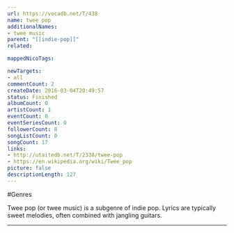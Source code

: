 ```yaml
---
url: https://vocadb.net/T/438
name: twee pop
additionalNames: 
- twee music
parent: "[[indie-pop]]"
related:

mappedNicoTags:

newTargets:
- all
commentCount: 2
createDate: 2016-03-04T20:49:57
status: Finished
albumCount: 0
artistCount: 1
eventCount: 0
eventSeriesCount: 0
followerCount: 0
songListCount: 0
songCount: 17
links: 
- http://utaitedb.net/T/2338/twee-pop
- https://en.wikipedia.org/wiki/Twee_pop
picture: false
descriptionLength: 127
---
```


#Genres

Twee pop (or twee music) is a subgenre of indie pop. Lyrics are typically sweet melodies, often combined with jangling guitars.

---

